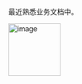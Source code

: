 最近熟悉业务文档中。

<img width="105" alt="image" src="https://github.com/user-attachments/assets/238be005-9135-450e-9646-b5c280ae4b95" />

